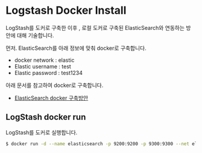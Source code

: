 # Logstash Docker Install 
LogStash를 도커로 구축한 이후 , 로컬 도커로 구축된 ElasticSearch와 연동하는 방안에 대해 기술합니다.

먼저. ElasticSearch를 아래 정보에 맞춰 docker로 구축합니다.
- docker network : elastic
- Elastic username : test
- Elastic password : test1234

아래 문서를 참고하여 docker로 구축합니다.
- [ElasticSearch docker 구축방안](../elastic_기본설치방안.md)

## LogStash docker run
LogStash를 도커로 실행합니다.

```bash
$ docker run -d --name elasticsearch -p 9200:9200 -p 9300:9300 --net elastic docker.elastic.co/logstash/logstash:8.2.3
```
